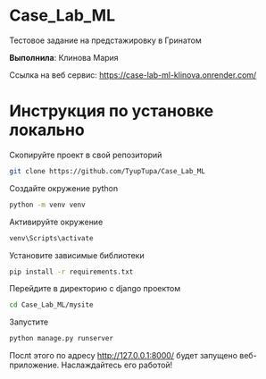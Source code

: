 # Case_Lab_ML
Тестовое задание на предстажировку в Гринатом

**Выполнила**: Клинова Мария

Ссылка на веб сервис: https://case-lab-ml-klinova.onrender.com/

# Инструкция по установке локально

Скопируйте проект в свой репозиторий
```bash
git clone https://github.com/TyupTupa/Case_Lab_ML
```
Создайте окружение python
```bash
python -m venv venv
```
Активируйте окружение
```bash
venv\Scripts\activate
```
Установите зависимые библиотеки
```bash
pip install -r requirements.txt
```
Перейдите в директорию с django проектом
```bash
cd Case_Lab_ML/mysite
```
Запустите
```bash
python manage.py runserver
```
Послt этого по адресу http://127.0.0.1:8000/ будет запущено веб-приложение. Наслаждайтесь его работой!
